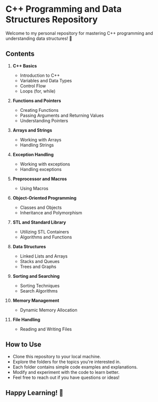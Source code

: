# C++ Programming and Data Structures Repository

Welcome to my personal repository for mastering C++ programming and understanding data structures! :rocket:

## Contents

1. **C++ Basics**

   - Introduction to C++
   - Variables and Data Types
   - Control Flow
   - Loops (for, while)

2. **Functions and Pointers**

   - Creating Functions
   - Passing Arguments and Returning Values
   - Understanding Pointers

3. **Arrays and Strings**

   - Working with Arrays
   - Handling Strings

4. **Exception Handling**

   - Working with exceptions
   - Handling exceptions

5. **Preprocessor and Macros**

   - Using Macros

6. **Object-Oriented Programming**

   - Classes and Objects
   - Inheritance and Polymorphism

7. **STL and Standard Library**

   - Utilizing STL Containers
   - Algorithms and Functions

8. **Data Structures**

   - Linked Lists and Arrays
   - Stacks and Queues
   - Trees and Graphs

9. **Sorting and Searching**

   - Sorting Techniques
   - Search Algorithms

10. **Memory Management**

    - Dynamic Memory Allocation

11. **File Handling**

    - Reading and Writing Files

## How to Use

- Clone this repository to your local machine.
- Explore the folders for the topics you're interested in.
- Each folder contains simple code examples and explanations.
- Modify and experiment with the code to learn better.
- Feel free to reach out if you have questions or ideas!

## Happy Learning! 🚀
